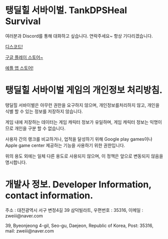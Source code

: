 <h1 id="tankdpsheal">탱딜힐 서바이벌. TankDPSHeal Survival</h1>
<p>여러분과 Discord를 통해 대화하고 싶습니다.
연락주세요~ 항상 기다리겠습니다.</p>
<p><a href="https://discord.gg/cmbKXdXwEm">디스코드!</a></p>
<p><a href="https://play.google.com/store/apps/details?id=com.Hyoja.TankDPSHealerSurvival">구글 플레이 스토어~</a></p>
<p><a href="https://apps.apple.com/kr/app/%ED%83%B1%EB%94%9C%ED%9E%90-%EC%84%9C%EB%B0%94%EC%9D%B4%EB%B2%8C/id6450778983">에플 앱 스토어!</a></p>
<h1 id="tankdpsheal-">탱딜힐 서바이벌 게임의 개인정보 처리방침.</h1>
<p>탱딜힐 서바이벌은 아무런 권한을 요구하지 않으며, 개인정보를처리하지 않고, 개인을 식별 할 수 있는 정보를 저장하지 않습니다.</p>
<p>게임 내에 저장하는 데이터는 게임 캐릭터 정보가 유일하며, 게임 캐릭터 정보는 익명이므로 개인을 구분 할 수 없습니다.</p>
<p>사용자 간의 랭크를 비교하거나, 업적을 달성하기 위해 Google play games이나 Apple game center 제공하는 기능을 사용하기 위한 권한입니다.</p>
<p>위의 용도 외에는 일체 다른 용도로 사용되지 않으며, 이 정책은 앞으로 변동되지 않음을 명시합니다.</p>


<h1 id="tankdpsheal">개발사 정보. Developer Information, contact information.</h1>
<p> 주소 : 대전광역시 서구 변정4길 39 삼덕빌라트, 우편번호 : 35316, 이메일 : zweiii@naver.com </p>
<p> 39, Byeonjeong 4-gil, Seo-gu, Daejeon, Republic of Korea, Post: 35316, mail: zweiii@naver.com </p>
